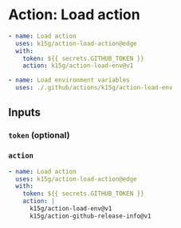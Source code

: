 # Action: Load action

```yaml
- name: Load action
  uses: k15g/action-load-action@edge
  with:
    token: ${{ secrets.GITHUB_TOKEN }}
    action: k15g/action-load-env@v1

- name: Load environment variables
  uses: ./.github/actions/k15g/action-load-env
```


## Inputs


### `token` (optional)


### `action`

```yaml
- name: Load action
  uses: k15g/action-load-action@edge
  with:
    token: ${{ secrets.GITHUB_TOKEN }}
    action: |
      k15g/action-load-env@v1
      k15g/action-github-release-info@v1
```
